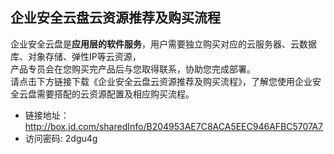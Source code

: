 ## 企业安全云盘云资源推荐及购买流程
企业安全云盘是**应用层的软件服务**，用户需要独立购买对应的云服务器、云数据库、对象存储、弹性IP等云资源，<br>
产品专员会在您购买完产品后与您取得联系，协助您完成部署。<br>
请点击下方链接下载《企业安全云盘云资源推荐及购买流程》，了解您使用企业安全云盘需要搭配的云资源配置及相应购买流程。
- 链接地址：http://box.jd.com/sharedInfo/B204953AE7C8ACA5EEC946AFBC5707A7
- 访问密码: 2dgu4g

